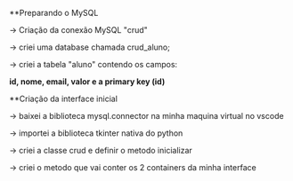 **Preparando o MySQL

-> Criação da conexão MySQL "crud"

-> criei uma database chamada crud_aluno;

-> criei a tabela "aluno" contendo os campos:

**id, nome, email, valor e a primary key (id)**

**Criação da interface inicial

-> baixei a biblioteca mysql.connector na minha maquina virtual no vscode

-> importei a biblioteca tkinter nativa do python

-> criei a classe crud e definir o metodo inicializar

-> criei o metodo que vai conter os 2 containers da minha interface
